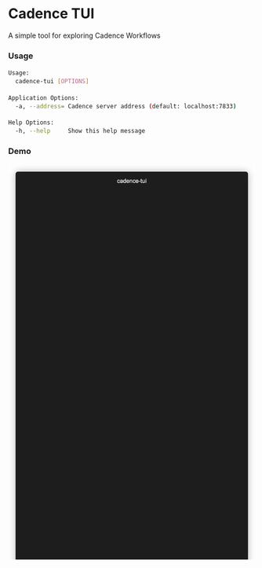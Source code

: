 # Cadence TUI

A simple tool for exploring Cadence Workflows

### Usage
```bash
Usage:
  cadence-tui [OPTIONS]

Application Options:
  -a, --address= Cadence server address (default: localhost:7833)

Help Options:
  -h, --help     Show this help message
```

### Demo 
![](./demo.gif)